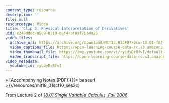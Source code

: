 ```yaml
---
content_type: resource
description: ''
file: null
resourcetype: Video
title: 'Clip 3: Physical Interpretation of Derivatives'
uid: e249ddec-a589-0510-d6f4-bf8af7054a26
video_files:
  archive_url: https://archive.org/download/MIT18.01JF07/ocw-18.01-f07-lec02_300k.mp4
  video_captions_file: https://open-learning-course-data-rc.s3.amazonaws.com/18-01sc-single-variable-calculus-fall-2010/f684549d0b0c508ab3aa2a1237814bc4_ryLdyDrBfvI.vtt
  video_thumbnail_file: https://img.youtube.com/vi/ryLdyDrBfvI/default.jpg
  video_transcript_file: https://open-learning-course-data-rc.s3.amazonaws.com/18-01sc-single-variable-calculus-fall-2010/8c18813a3986b18b7d811dc3c8ff2f6f_ryLdyDrBfvI.pdf
video_metadata:
  youtube_id: ryLdyDrBfvI
---
```


» [Accompanying Notes (PDF)]({{< baseurl >}}/resources/mit18_01scf10_ses3c)

From Lecture 2 of [_18.01 Single Variable Calculus, Fall 2006_](/courses/18-01-single-variable-calculus-fall-2006/pages/video-lectures)
